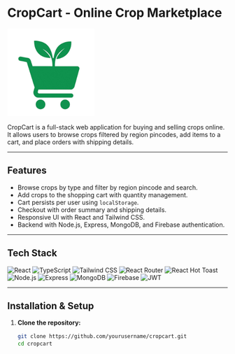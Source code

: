 # CropCart - Online Crop Marketplace

<img src="client/src/assets/logo.png" alt="CropCart Logo" width="200" height="200" />


CropCart is a full-stack web application for buying and selling crops online. It allows users to browse crops filtered by region pincodes, add items to a cart, and place orders with shipping details.

---

## Features

- Browse crops by type and filter by region pincode and search.
- Add crops to the shopping cart with quantity management.
- Cart persists per user using `localStorage`.
- Checkout with order summary and shipping details.
- Responsive UI with React and Tailwind CSS.
- Backend with Node.js, Express, MongoDB, and Firebase authentication.

---

## Tech Stack

<p align="left">
  <img src="https://cdn.jsdelivr.net/gh/devicons/devicon/icons/react/react-original.svg" alt="React" width="40" height="40"/>
  <img src="https://cdn.jsdelivr.net/gh/devicons/devicon/icons/typescript/typescript-original.svg" alt="TypeScript" width="40" height="40"/>
  <img src="https://getlogovector.com/wp-content/uploads/2021/01/tailwind-css-logo-vector.png
" alt="Tailwind CSS" width="40" height="40"/>
  <img src="https://img.shields.io/badge/React%20Router-CA4245?style=flat&logo=react-router&logoColor=white" alt="React Router" height="40"/>
  <img src="https://img.shields.io/badge/Hot%20Toast-333333?style=flat&logoColor=white" alt="React Hot Toast" height="40"/>

  <br />

  <img src="https://cdn.jsdelivr.net/gh/devicons/devicon/icons/nodejs/nodejs-original.svg" alt="Node.js" width="40" height="40"/>
  <img src="https://cdn.jsdelivr.net/gh/devicons/devicon/icons/express/express-original.svg" alt="Express" width="40" height="40"/>
  <img src="https://cdn.jsdelivr.net/gh/devicons/devicon/icons/mongodb/mongodb-original.svg" alt="MongoDB" width="40" height="40"/>
  <img src="https://cdn.jsdelivr.net/gh/devicons/devicon/icons/firebase/firebase-plain.svg" alt="Firebase" width="40" height="40"/>
  <img src="https://img.shields.io/badge/JWT-black?style=flat&logo=jsonwebtokens&logoColor=white" alt="JWT" height="40"/>
</p>


---

## Installation & Setup

1. **Clone the repository:**

   ```bash
   git clone https://github.com/yourusername/cropcart.git
   cd cropcart

